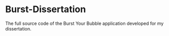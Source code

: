 # Burst-Dissertation
The full source code of the Burst Your Bubble application developed for my dissertation.
